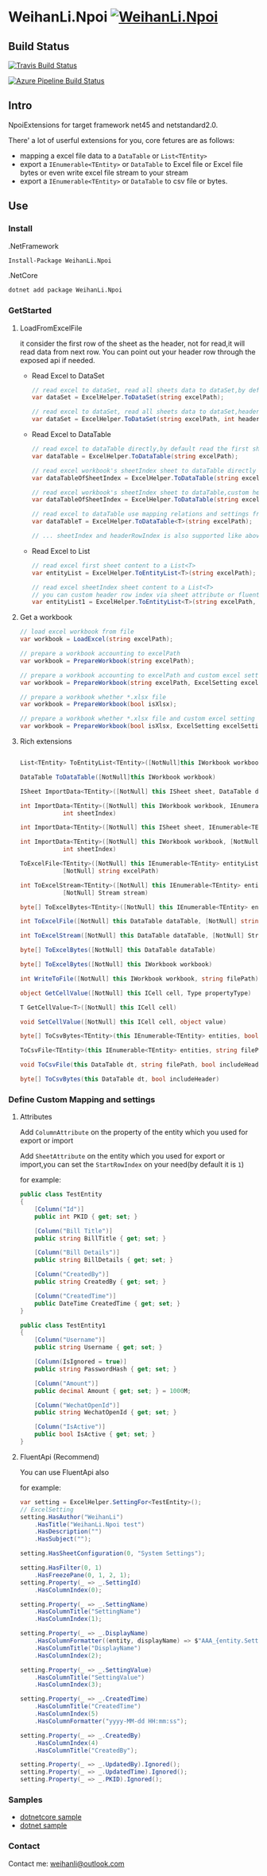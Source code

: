 # WeihanLi.Npoi [![WeihanLi.Npoi](https://img.shields.io/nuget/v/WeihanLi.Npoi.svg)](https://www.nuget.org/packages/WeihanLi.Npoi/)

## Build Status

[![Travis Build Status](https://travis-ci.org/WeihanLi/WeihanLi.Npoi.svg?branch=master)](https://travis-ci.org/WeihanLi/WeihanLi.Npoi)

[![Azure Pipeline Build Status](https://weihanli.visualstudio.com/Pipelines/_apis/build/status/WeihanLi.WeihanLi.Npoi?branchName=dev)](https://weihanli.visualstudio.com/Pipelines/_build/latest?definitionId=13&branchName=dev)

## Intro

NpoiExtensions for target framework net45 and netstandard2.0.

There' a lot of userful extensions for you, core fetures are as follows:

- mapping a excel file data to a `DataTable` or `List<TEntity>`
- export a `IEnumerable<TEntity>` or `DataTable` to Excel file or Excel file bytes or even write excel file stream to your stream
- export a `IEnumerable<TEntity>` or `DataTable` to csv file or bytes.

## Use

### Install

.NetFramework

``` bash
Install-Package WeihanLi.Npoi
```

.NetCore

``` bash
dotnet add package WeihanLi.Npoi
```

### GetStarted

1. LoadFromExcelFile

    it consider the first row of the sheet as the header, not for read,it will read data from next row.
    You can point out your header row through the exposed api if needed.

    - Read Excel to DataSet

        ``` csharp
        // read excel to dataSet, read all sheets data to dataSet,by default it will read from the headerRowIndex(0) + 1
        var dataSet = ExcelHelper.ToDataSet(string excelPath);

        // read excel to dataSet, read all sheets data to dataSet,headerRowIndex is not for read,read from headerRowIndex+1
        var dataSet = ExcelHelper.ToDataSet(string excelPath, int headerRowIndex);
        ```

    - Read Excel to DataTable

        ``` csharp
        // read excel to dataTable directly,by default read the first sheet content
        var dataTable = ExcelHelper.ToDataTable(string excelPath);

        // read excel workbook's sheetIndex sheet to dataTable directly
        var dataTableOfSheetIndex = ExcelHelper.ToDataTable(string excelPath, int sheetIndex);

        // read excel workbook's sheetIndex sheet to dataTable,custom headerRowIndex
        var dataTableOfSheetIndex = ExcelHelper.ToDataTable(string excelPath, int sheetIndex, int headerRowIndex);

        // read excel to dataTable use mapping relations and settings from typeof(T),by default read the first sheet content
        var dataTableT = ExcelHelper.ToDataTable<T>(string excelPath);

        // ... sheetIndex and headerRowIndex is also supported like above
        ```

    - Read Excel to List

        ``` csharp
        // read excel first sheet content to a List<T>
        var entityList = ExcelHelper.ToEntityList<T>(string excelPath);

        // read excel sheetIndex sheet content to a List<T>
        // you can custom header row index via sheet attribute or fluent api HasSheet
        var entityList1 = ExcelHelper.ToEntityList<T>(string excelPath, int sheetIndex);
        ```

1. Get a workbook

    ``` csharp
    // load excel workbook from file
    var workbook = LoadExcel(string excelPath);

    // prepare a workbook accounting to excelPath
    var workbook = PrepareWorkbook(string excelPath);

    // prepare a workbook accounting to excelPath and custom excel settings
    var workbook = PrepareWorkbook(string excelPath, ExcelSetting excelSetting);

    // prepare a workbook whether *.xlsx file
    var workbook = PrepareWorkbook(bool isXlsx);

    // prepare a workbook whether *.xlsx file and custom excel setting
    var workbook = PrepareWorkbook(bool isXlsx, ExcelSetting excelSetting);
    ```

1. Rich extensions

    ``` csharp

    List<TEntity> ToEntityList<TEntity>([NotNull]this IWorkbook workbook)

    DataTable ToDataTable([NotNull]this IWorkbook workbook)

    ISheet ImportData<TEntity>([NotNull] this ISheet sheet, DataTable dataTable)

    int ImportData<TEntity>([NotNull] this IWorkbook workbook, IEnumerable<TEntity> list,
                int sheetIndex)

    int ImportData<TEntity>([NotNull] this ISheet sheet, IEnumerable<TEntity> list)

    int ImportData<TEntity>([NotNull] this IWorkbook workbook, [NotNull] DataTable dataTable,
                int sheetIndex)

    ToExcelFile<TEntity>([NotNull] this IEnumerable<TEntity> entityList,
                [NotNull] string excelPath)

    int ToExcelStream<TEntity>([NotNull] this IEnumerable<TEntity> entityList,
                [NotNull] Stream stream)

    byte[] ToExcelBytes<TEntity>([NotNull] this IEnumerable<TEntity> entityList)

    int ToExcelFile([NotNull] this DataTable dataTable, [NotNull] string excelPath)

    int ToExcelStream([NotNull] this DataTable dataTable, [NotNull] Stream stream)

    byte[] ToExcelBytes([NotNull] this DataTable dataTable)

    byte[] ToExcelBytes([NotNull] this IWorkbook workbook)

    int WriteToFile([NotNull] this IWorkbook workbook, string filePath)

    object GetCellValue([NotNull] this ICell cell, Type propertyType)

    T GetCellValue<T>([NotNull] this ICell cell)

    void SetCellValue([NotNull] this ICell cell, object value)

    byte[] ToCsvBytes<TEntity>(this IEnumerable<TEntity> entities, bool includeHeader)

    ToCsvFile<TEntity>(this IEnumerable<TEntity> entities, string filePath, bool includeHeader)

    void ToCsvFile(this DataTable dt, string filePath, bool includeHeader)

    byte[] ToCsvBytes(this DataTable dt, bool includeHeader)

    ```

### Define Custom Mapping and settings

1. Attributes

    Add `ColumnAttribute` on the property of the entity which you used for export or import

    Add `SheetAttribute` on the entity which you used for export or import,you can set the `StartRowIndex` on your need(by default it is `1`)

    for example:

    ``` csharp
    public class TestEntity
    {
        [Column("Id")]
        public int PKID { get; set; }

        [Column("Bill Title")]
        public string BillTitle { get; set; }

        [Column("Bill Details")]
        public string BillDetails { get; set; }

        [Column("CreatedBy")]
        public string CreatedBy { get; set; }

        [Column("CreatedTime")]
        public DateTime CreatedTime { get; set; }
    }

    public class TestEntity1
    {
        [Column("Username")]
        public string Username { get; set; }

        [Column(IsIgnored = true)]
        public string PasswordHash { get; set; }

        [Column("Amount")]
        public decimal Amount { get; set; } = 1000M;

        [Column("WechatOpenId")]
        public string WechatOpenId { get; set; }

        [Column("IsActive")]
        public bool IsActive { get; set; }
    }
    ```

1. FluentApi (Recommend)

    You can use FluentApi also

    for example:

    ``` csharp
    var setting = ExcelHelper.SettingFor<TestEntity>();
    // ExcelSetting
    setting.HasAuthor("WeihanLi")
        .HasTitle("WeihanLi.Npoi test")
        .HasDescription("")
        .HasSubject("");

    setting.HasSheetConfiguration(0, "System Settings");

    setting.HasFilter(0, 1)
        .HasFreezePane(0, 1, 2, 1);
    setting.Property(_ => _.SettingId)
        .HasColumnIndex(0);

    setting.Property(_ => _.SettingName)
        .HasColumnTitle("SettingName")
        .HasColumnIndex(1);

    setting.Property(_ => _.DisplayName)
        .HasColumnFormatter((entity, displayName) => $"AAA_{entity.SettingName}_{displayName}")
        .HasColumnTitle("DisplayName")
        .HasColumnIndex(2);

    setting.Property(_ => _.SettingValue)
        .HasColumnTitle("SettingValue")
        .HasColumnIndex(3);

    setting.Property(_ => _.CreatedTime)
        .HasColumnTitle("CreatedTime")
        .HasColumnIndex(5)
        .HasColumnFormatter("yyyy-MM-dd HH:mm:ss");

    setting.Property(_ => _.CreatedBy)
        .HasColumnIndex(4)
        .HasColumnTitle("CreatedBy");

    setting.Property(_ => _.UpdatedBy).Ignored();
    setting.Property(_ => _.UpdatedTime).Ignored();
    setting.Property(_ => _.PKID).Ignored();
    ```

### Samples

- [dotnetcore sample](https://github.com/WeihanLi/WeihanLi.Npoi/blob/dev/samples/DotNetCoreSample/Program.cs)
- [dotnet sample](https://github.com/WeihanLi/WeihanLi.Npoi/blob/dev/samples/DotNetSample/Program.cs)

### Contact

Contact me: weihanli@outlook.com

